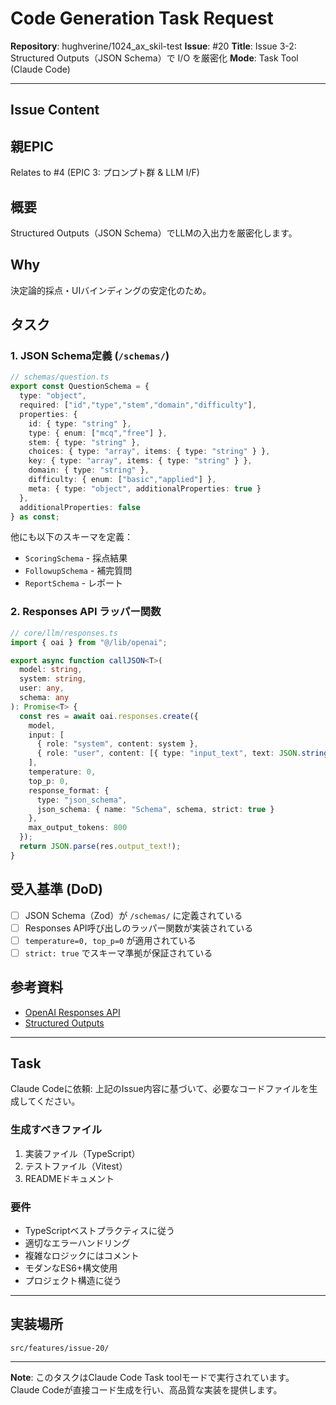 # Code Generation Task Request

**Repository**: hughverine/1024_ax_skil-test
**Issue**: #20
**Title**: Issue 3-2: Structured Outputs（JSON Schema）で I/O を厳密化
**Mode**: Task Tool (Claude Code)

---

## Issue Content

## 親EPIC
Relates to #4 (EPIC 3: プロンプト群 & LLM I/F)

## 概要
Structured Outputs（JSON Schema）でLLMの入出力を厳密化します。

## Why
決定論的採点・UIバインディングの安定化のため。

## タスク

### 1. JSON Schema定義 (`/schemas/`)
```ts
// schemas/question.ts
export const QuestionSchema = {
  type: "object",
  required: ["id","type","stem","domain","difficulty"],
  properties: {
    id: { type: "string" },
    type: { enum: ["mcq","free"] },
    stem: { type: "string" },
    choices: { type: "array", items: { type: "string" } },
    key: { type: "array", items: { type: "string" } },
    domain: { type: "string" },
    difficulty: { enum: ["basic","applied"] },
    meta: { type: "object", additionalProperties: true }
  },
  additionalProperties: false
} as const;
```

他にも以下のスキーマを定義：
- `ScoringSchema` - 採点結果
- `FollowupSchema` - 補完質問
- `ReportSchema` - レポート

### 2. Responses API ラッパー関数
```ts
// core/llm/responses.ts
import { oai } from "@/lib/openai";

export async function callJSON<T>(
  model: string,
  system: string,
  user: any,
  schema: any
): Promise<T> {
  const res = await oai.responses.create({
    model,
    input: [
      { role: "system", content: system },
      { role: "user", content: [{ type: "input_text", text: JSON.stringify(user) }] }
    ],
    temperature: 0,
    top_p: 0,
    response_format: {
      type: "json_schema",
      json_schema: { name: "Schema", schema, strict: true }
    },
    max_output_tokens: 800
  });
  return JSON.parse(res.output_text!);
}
```

## 受入基準 (DoD)
- [ ] JSON Schema（Zod）が `/schemas/` に定義されている
- [ ] Responses API呼び出しのラッパー関数が実装されている
- [ ] `temperature=0, top_p=0` が適用されている
- [ ] `strict: true` でスキーマ準拠が保証されている

## 参考資料
- [OpenAI Responses API](https://platform.openai.com/docs/api-reference/responses)
- [Structured Outputs](https://openai.com/index/introducing-structured-outputs-in-the-api/)

---

## Task

Claude Codeに依頼: 上記のIssue内容に基づいて、必要なコードファイルを生成してください。

### 生成すべきファイル

1. 実装ファイル（TypeScript）
2. テストファイル（Vitest）
3. READMEドキュメント

### 要件

- TypeScriptベストプラクティスに従う
- 適切なエラーハンドリング
- 複雑なロジックにはコメント
- モダンなES6+構文使用
- プロジェクト構造に従う

---

## 実装場所

`src/features/issue-20/`

---

**Note**: このタスクはClaude Code Task toolモードで実行されています。
Claude Codeが直接コード生成を行い、高品質な実装を提供します。
